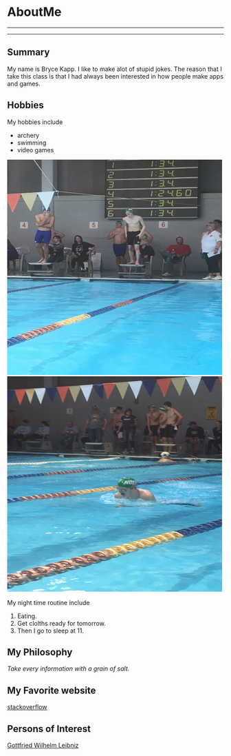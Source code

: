 # AboutMe
---
---
## Summary
My name is Bryce Kapp. I like to make alot of stupid jokes. The reason that I take this class is that I had always been interested in how people make apps and games.

[1]: https://en.wikipedia.org/wiki/Gottfried_Wilhelm_Leibniz

Hobbies
-
My hobbies include
- archery
- swimming
- video games

<img src="IMG_3634.jpg" height="500px" width="500px">
<img src="IMG_8580.jpg" height="500px" width="500px">

My night time routine include
1. Eating.
2. Get clolths ready for tomorrow.
3. Then I go to sleep at 11.

## My Philosophy
*Take every information with a grain of salt.*

## My Favorite website
[stackoverflow](https://stackoverflow.com/)

## Persons of Interest
[Gottfried Wilhelm Leibniz][1]<br>
